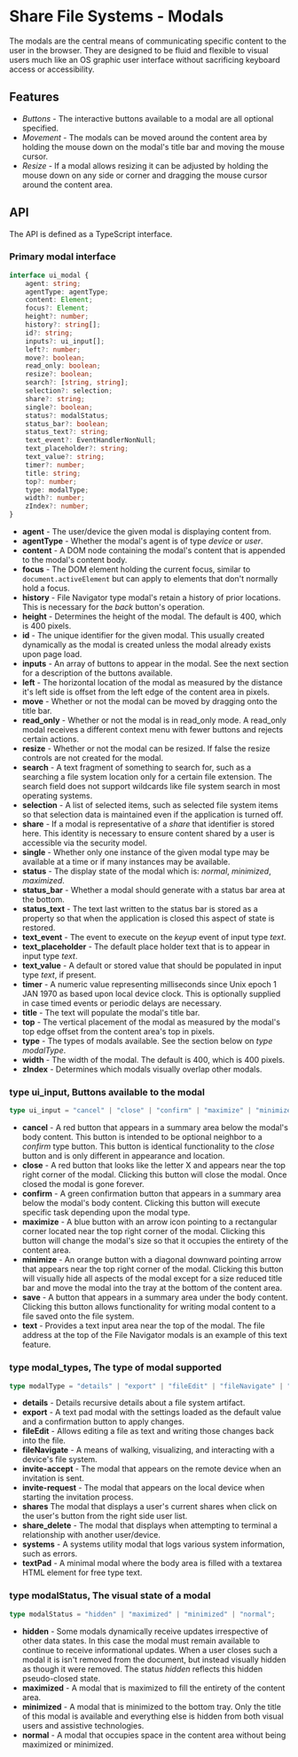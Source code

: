 <!-- documentation/modal - Notes about modals and the graphic user interface that displays in the browser. -->

# Share File Systems - Modals
The modals are the central means of communicating specific content to the user in the browser.  They are designed to be fluid and flexible to visual users much like an OS graphic user interface without sacrificing keyboard access or accessibility.

## Features
* *Buttons* - The interactive buttons available to a modal are all optional specified.
* *Movement* - The modals can be moved around the content area by holding the mouse down on the modal's title bar and moving the mouse cursor.
* *Resize* - If a modal allows resizing it can be adjusted by holding the mouse down on any side or corner and dragging the mouse cursor around the content area.

## API
The API is defined as a TypeScript interface.

### Primary modal interface
```typescript
interface ui_modal {
    agent: string;
    agentType: agentType;
    content: Element;
    focus?: Element;
    height?: number;
    history?: string[];
    id?: string;
    inputs?: ui_input[];
    left?: number;
    move?: boolean;
    read_only: boolean;
    resize?: boolean;
    search?: [string, string];
    selection?: selection;
    share?: string;
    single?: boolean;
    status?: modalStatus;
    status_bar?: boolean;
    status_text?: string;
    text_event?: EventHandlerNonNull;
    text_placeholder?: string;
    text_value?: string;
    timer?: number;
    title: string;
    top?: number;
    type: modalType;
    width?: number;
    zIndex?: number;
}
```

* **agent** - The user/device the given modal is displaying content from.
* **agentType** - Whether the modal's agent is of type *device* or *user*.
* **content** - A DOM node containing the modal's content that is appended to the modal's content body.
* **focus** - The DOM element holding the current focus, similar to `document.activeElement` but can apply to elements that don't normally hold a focus.
* **history** - File Navigator type modal's retain a history of prior locations. This is necessary for the *back* button's operation.
* **height** - Determines the height of the modal.  The default is 400, which is 400 pixels.
* **id** - The unique identifier for the given modal.  This usually created dynamically as the modal is created unless the modal already exists upon page load.
* **inputs** - An array of buttons to appear in the modal.  See the next section for a description of the buttons available.
* **left** - The horizontal location of the modal as measured by the distance it's left side is offset from the left edge of the content area in pixels.
* **move** - Whether or not the modal can be moved by dragging onto the title bar.
* **read_only** - Whether or not the modal is in read_only mode.  A read_only modal receives a different context menu with fewer buttons and rejects certain actions.
* **resize** - Whether or not the modal can be resized.  If false the resize controls are not created for the modal.
* **search** - A text fragment of something to search for, such as a searching a file system location only for a certain file extension.  The search field does not support wildcards like file system search in most operating systems.
* **selection** - A list of selected items, such as selected file system items so that selection data is maintained even if the application is turned off.
* **share** - If a modal is representative of a *share* that identifier is stored here.  This identity is necessary to ensure content shared by a user is accessible via the security model.
* **single** - Whether only one instance of the given modal type may be available at a time or if many instances may be available.
* **status** - The display state of the modal which is: *normal*, *minimized*, *maximized*.
* **status_bar** - Whether a modal should generate with a status bar area at the bottom.
* **status_text** - The text last written to the status bar is stored as a property so that when the application is closed this aspect of state is restored.
* **text_event** - The event to execute on the *keyup* event of input type *text*.
* **text_placeholder** - The default place holder text that is to appear in input type *text*.
* **text_value** - A default or stored value that should be populated in input type *text*, if present.
* **timer** - A numeric value representing milliseconds since Unix epoch 1 JAN 1970 as based upon local device clock. This is optionally supplied in case timed events or periodic delays are necessary.
* **title** - The text will populate the modal's title bar.
* **top** - The vertical placement of the modal as measured by the modal's top edge offset from the content area's top in pixels.
* **type** - The types of modals available.  See the section below on *type modalType*.
* **width** - The width of the modal.  The default is 400, which is 400 pixels.
* **zIndex** - Determines which modals visually overlap other modals.

### type ui_input, Buttons available to the modal
```typescript
type ui_input = "cancel" | "close" | "confirm" | "maximize" | "minimize" | "save" | "text";
```

* **cancel** - A red button that appears in a summary area below the modal's body content.  This button is intended to be optional neighbor to a *confirm* type button.  This button is identical functionality to the *close* button and is only different in appearance and location.
* **close** - A red button that looks like the letter X and appears near the top right corner of the modal.  Clicking this button will close the modal.  Once closed the modal is gone forever.
* **confirm** - A green confirmation button that appears in a summary area below the modal's body content.  Clicking this button will execute specific task depending upon the modal type.
* **maximize** - A blue button with an arrow icon pointing to a rectangular corner located near the top right corner of the modal.  Clicking this button will change the modal's size so that it occupies the entirety of the content area.
* **minimize** - An orange button with a diagonal downward pointing arrow that appears near the top right corner of the modal.  Clicking this button will visually hide all aspects of the modal except for a size reduced title bar and move the modal into the tray at the bottom of the content area.
* **save** - A button that appears in a summary area under the body content.  Clicking this button allows functionality for writing modal content to a file saved onto the file system.
* **text** - Provides a text input area near the top of the modal.  The file address at the top of the File Navigator modals is an example of this text feature.

### type modal_types, The type of modal supported
```typescript
type modalType = "details" | "export" | "fileEdit" | "fileNavigate" | "invite-accept" | "invite-request" | "shares" | "share_delete" | "systems" | "textPad";
```

* **details** - Details recursive details about a file system artifact.
* **export** - A text pad modal with the settings loaded as the default value and a confirmation button to apply changes.
* **fileEdit** - Allows editing a file as text and writing those changes back into the file.
* **fileNavigate** - A means of walking, visualizing, and interacting with a device's file system.
* **invite-accept** - The modal that appears on the remote device when an invitation is sent.
* **invite-request** - The modal that appears on the local device when starting the invitation process.
* **shares** The modal that displays a user's current shares when click on the user's button from the right side user list.
* **share_delete** - The modal that displays when attempting to terminal a relationship with another user/device.
* **systems** - A systems utility modal that logs various system information, such as errors.
* **textPad** - A minimal modal where the body area is filled with a textarea HTML element for free type text.

### type modalStatus, The visual state of a modal
```typescript
type modalStatus = "hidden" | "maximized" | "minimized" | "normal";
```

* **hidden** - Some modals dynamically receive updates irrespective of other data states.  In this case the modal must remain available to continue to receive informational updates.  When a user closes such a modal it is isn't removed from the document, but instead visually hidden as though it were removed.  The status *hidden* reflects this hidden pseudo-closed state.
* **maximized** - A modal that is maximized to fill the entirety of the content area.
* **minimized** - A modal that is minimized to the bottom tray.  Only the title of this modal is available and everything else is hidden from both visual users and assistive technologies.
* **normal** - A modal that occupies space in the content area without being maximized or minimized.